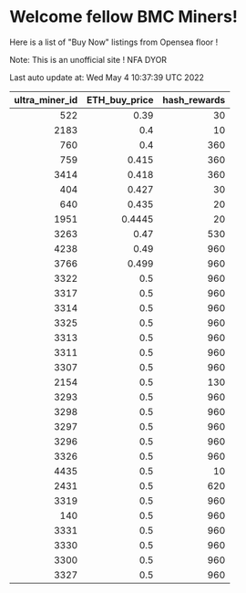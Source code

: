 # Welcome fellow BMC Miners!
Here is a list of "Buy Now" listings from Opensea floor !

Note: This is an unofficial site ! NFA DYOR


Last auto update at: Wed May  4 10:37:39 UTC 2022


|   ultra_miner_id |   ETH_buy_price |   hash_rewards |
|-----------------:|----------------:|---------------:|
|              522 |          0.39   |             30 |
|             2183 |          0.4    |             10 |
|              760 |          0.4    |            360 |
|              759 |          0.415  |            360 |
|             3414 |          0.418  |            360 |
|              404 |          0.427  |             30 |
|              640 |          0.435  |             20 |
|             1951 |          0.4445 |             20 |
|             3263 |          0.47   |            530 |
|             4238 |          0.49   |            960 |
|             3766 |          0.499  |            960 |
|             3322 |          0.5    |            960 |
|             3317 |          0.5    |            960 |
|             3314 |          0.5    |            960 |
|             3325 |          0.5    |            960 |
|             3313 |          0.5    |            960 |
|             3311 |          0.5    |            960 |
|             3307 |          0.5    |            960 |
|             2154 |          0.5    |            130 |
|             3293 |          0.5    |            960 |
|             3298 |          0.5    |            960 |
|             3297 |          0.5    |            960 |
|             3296 |          0.5    |            960 |
|             3326 |          0.5    |            960 |
|             4435 |          0.5    |             10 |
|             2431 |          0.5    |            620 |
|             3319 |          0.5    |            960 |
|              140 |          0.5    |            960 |
|             3331 |          0.5    |            960 |
|             3330 |          0.5    |            960 |
|             3300 |          0.5    |            960 |
|             3327 |          0.5    |            960 |